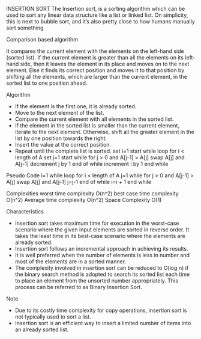 INSERTION SORT
The Insertion sort, is a sorting algorithm which can be used to sort any linear data structure like a list or linked list. On simplicity, this is next to bubble sort, and it’s also pretty close to how humans manually sort something

Comparison based algorithm

It compares the current element with the elements on the left-hand side (sorted list). If the current element is greater than all the elements on its left-hand side, then it leaves the element in its place and moves on to the next element. Else it finds its correct position and moves it to that position by shifting all the elements, which are larger than the current element, in the sorted list to one position ahead.

Algorithm
* If the element is the first one, it is already sorted.
* Move to the next element of the list.
* Compare the current element with all elements in the sorted list.
* If the element in the sorted list is smaller than the current element, iterate to the next element. Otherwise, shift all the greater element in the list by one position towards the right.
* Insert the value at the correct position.
* Repeat until the complete list is sorted.
set i=1
start while loop for i < length of A
    set j=1
    start while for j > 0 and A[j-1] > A[j] 
        swap A[j] and A[j-1]
        decrement j by 1
    end of while
    increment i by 1
end while  


Pseudo Code 
i=1
while loop for i < length of A
    j=1
    while for j > 0 and A[j-1] > A[j] 
        swap A[j] and A[j-1]
        j=j-1
    end of while
    i=i + 1
end while  

Complexities
    worst time complexity O(n^2)
    best case time complexity O(n^2)
    Average time complexity O(n^2)
    Space Complexity O(1)

Characteristics
* Insertion sort takes maximum time for execution in the worst-case scenario where the given input elements are sorted in reverse order. It takes the least time in its best-case scenario where the elements are already sorted.
* Insertion sort follows an incremental approach in achieving its results.
* It is well preferred when the number of elements is less in number and most of the elements are in a sorted manner.
* The complexity involved in insertion sort can be reduced to O(log n) if the binary search method is adopted to search its sorted list each time to place an element from the unsorted number appropriately. This process can be referred to as Binary Insertion Sort.   

Note
* Due to its costly time complexity for copy operations, insertion sort is not typically used to sort a list.
* Insertion sort is an efficient way to insert a limited number of items into an already sorted list.
